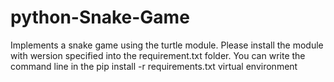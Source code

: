 # python-Snake-Game
Implements a snake game using the turtle module. Please install the module with wersion specified into the requirement.txt folder. You can write the command line in the pip install -r requirements.txt virtual environment
